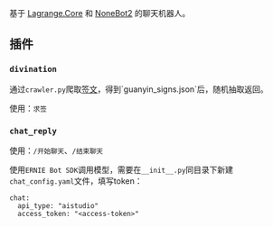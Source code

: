 基于 [Lagrange.Core](https://github.com/LagrangeDev/Lagrange.Core) 和 [NoneBot2](https://github.com/nonebot/nonebot2) 的聊天机器人。

## 插件

### `divination`

通过`crawler.py`爬取[签文]("https://www.k366.com/guanyin/28761.htm")，得到`guanyin_signs.json`后，随机抽取返回。

使用：`求签`

### `chat_reply`

使用：`/开始聊天`、`/结束聊天`

使用`ERNIE Bot SDK`调用模型，需要在`__init__.py`同目录下新建`chat_config.yaml`文件，填写token：

```
chat:
  api_type: "aistudio"
  access_token: "<access-token>"
```
